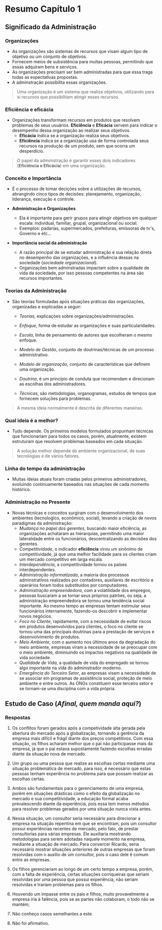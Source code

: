 # Resumo Capítulo 1

## Significado da Administração

### Organizações

- As organizações são sistemas de recursos que visam algum tipo de objetivo ou um conjunto de objetivos.
- Fornecem meios de subsistência para muitas pessoas, permitindo que essas adquiram bens e serviços.
- As organizações precisam ser bem administradas para que essa traga todas as espectativas propostas.
- A adminstração possibilita essas organizações.

> Uma organização é um sistema que realiza objetivos, utilizando para si recursos que possibilitam atingir esses recursos.

### Eficiência e eficácia

- Organizações transformam recursos em produtos que resolvem problemas de seus usuários. __Eficiência__ e __Eficácia__ servem para indicar o desempenho dessa organização ao realizar seus objetivos.
  - **Eficácia** indica se a organização realiza seus objetivos.
  - **Eficiência** indica se a organização usa de forma controlada seus recursos na produção de um produto, sem que ocorra um desperdício.

> O papel da administração é garantir esses dois indicadores (**Eficiência e Eficácia**) em uma organização.

### Conceito e Importância

- É o processo de tomar decições sobre a utilizações de recursos, abrangindo cinco tipos de decisões: planejamento, organização, liderança, execução e controle.

- **Administração e Organizações**
  - Ela é importante para gerir grupos para atingir objetivos em qualquer escala: individual, familiar, grupal, organizacional ou social.
  - Exemplos: padarias, supermercados, prefeituras, emissoras de tv's, Governo e etc...

- **Importância social da administração**
  - A razão principal de se estudar administração é sua relação direta no desempenho das organizações, e a influência dessas na sociedade (_sociedade organizacional_).
  - Organizações bem adminstradas impactam sobre a qualidade de vida da sociedade, por isso pessoas competentes na área são recursos importantes.

### Teorias da Administração

- São teorias formuladas após situações práticas das organizações, organizadas e explicadas a seguir:
  - _Teorias_, explicações sobre organizações/administrações.

  - _Enfoque_, forma de estudar as organizações e suas particularidades.

  - _Escola_, linha de pensamento de autores que escolheram o mesmo enfoque.

  - _Modelo de Gestão_, conjunto de doutrinas/técnicas de um processo administrativo.

  - _Modelo de organização_, conjunto de características que definem uma organização.

  - _Doutrina_, é um princípio de conduta que recomendam e direcionam as escolhas dos administradores.

  - _Técnicas_, são metodologias, organogramas, estudos de tempos que fornecem soluções para problemas.

> A mesma ideia normalmente é descrita de diferentes maneiras.

### Qual ideia é a melhor?

- Tudo depende. Os primeiros modelos formulados propunham técnicas que funcionariam para todos os casos, porém, atualmente, existem estruturam que resolvem problemas baseados em cada situação.

> A solução melhor depende do ambiente organizacional, de suas tecnologias e de vários fatores.

### Linha do tempo da administração

- Muitas ideias atuais foram criadas pelos primeiros administradores, evoluindo continuamente baseados nas situações de cada momento histórico.

### Administração no Presente

- Novas técnicas e conceitos surgiram com o desenvolvimento dos ambientes (tecnoloǵico, econômico, social), levando a criação de novos paradigmas da administração:
  - _Mudança no papel dos gerentes_, buscando maior eficiência, as organizações achataram as hierarquias, permitindo uma maior lateralidade entre os funcionários, descentralizando as decisões dos gerentes.
  - _Competitividade_, o indicador __eficiência__ virou um sinônimo de competitividade, já que uma melhor facilidade para os clientes criam um mercado competitivo em larga escala.
  - _Interdependência_, a competitividade tornou os paises interdependentes.
  - _Administração informatizada_, a maioria dos processos adminstrativos realizados por contadores, auxiliares de escritório e operários foram todos substituídos por computadores.
  - _Administração empreendedora_, com a volatilidade dos empregos, pessoas buscaram a se tornar seus próprios patrões, ou seja, a administração empreendedora se tornou uma tendência social importante. Ao mesmo tempo as empresas tentam estimular seus funcionários internamente, fazendo-os descobrir e implementar novos negócios.
  - _Foco no Cliente_, rapidamente, com a necessidade de evitar riscos em produtos desenvolvidos para clientes, o foco no cliente se tornou uma das princípais doutrinas para a prestação de serviços e desenvolvimento de produtos.
  - _Meio Ambiente_, com o aumento nos últimos anos da degradação do meio ambiente, empresas viram a necessidade de se preocupar com o meio ambiente, diminiuindo os impactos negativos na qualidade de vida sociedade.
  - _Qualidade de Vida_, a qualidade de vida do empregado se tornou algo importante na vida do administrador moderno.
  - _Emergência do Terceiro Setor_, as empresas visam a necessidade de se associar em programas de assistência social, proteção de meio ambiente e entre outros. As ONGs constituem esse terceiro setor e se tornam-se uma disciplina com a vida própria.

## Estudo de Caso (_Afinal, quem manda aqui?_)

### Respostas

1. Os conflitos foram gerados após a competividade alta gerada pela abertura do mercado após a globalização, tornando a gerência da empresa mais difícil e frágil diante dos preços competitivos. Com essa situação, os filhos acharam melhor que o pai não participasse mais da empresa, já que o pai estava supostamente fazendo escolhas erradas diante da situação nova de mercado.

2. Um grupo ou uma pessoa que realize as escolhas certas mediante uma situação problemática de mercado, para isso, é necessário que estas pessoas tenham experiência no problema para que possam realizar as escolhas certas.

3. Ambos são fundamentais para o gerenciamento de uma empresa, porém em situações drásticas como o efeito da globalização no mercado e sua competitividade, a educação formal acaba prevalescendo diante da experiência, pois essa tem menos métodos para resolver problemas gerados por uma situação nunca vista antes.

4. Nessa situação, um consultor seria necessário para direcionar a empresa na situação repentina em que se encontram, pois um consultor possui experiências recentes de mercado, pelo fato, de prestar consultorias para várias empresas. Ele auxiliaria mostrando metodologias para serem adotadas naquele momento na empresa, mediante a situação de mercado. Para convercer Ricardo, seria necessário mostrar situações anteriores de outras empresas que foram resolvidas com o auxílio de um consultor, pois o caso dele é comum entre as empresas.

5. Os filhos gerenciariam ao longo de um certo tempo a empresa, porém, com a falta de experiência, certas situações corriqueiras que seriam resolvidas por uma pessoa que possui experiência, não seriam resolvidas e trariam problemas para os filhos.

6. Houvendo um impasse entre os pais e filhos, muito provavelmente a empresa iria à falência, pois se as partes não colaboram, o todo não se mantém;

7. Não conheço casos semelhantes a este.

8. Não foi afirmativo.
